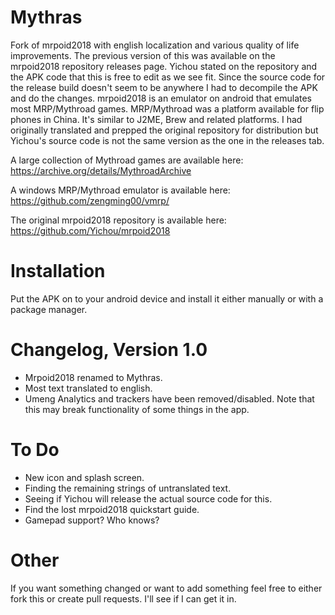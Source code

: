 # Mythras
Fork of mrpoid2018 with english localization and various quality of life improvements. The previous version of this was available on the mrpoid2018 repository releases page. Yichou stated on the repository and the APK code that this is free to edit as we see fit. Since the source code for the release build doesn't seem to be anywhere I had to decompile the APK and do the changes. mrpoid2018 is an emulator on android that emulates most MRP/Mythroad games. MRP/Mythroad was a platform available for flip phones in China. It's similar to J2ME, Brew and related platforms. I had originally translated and prepped the original repository for distribution but Yichou's source code is not the same version as the one in the releases tab. 

A large collection of Mythroad games are available here: https://archive.org/details/MythroadArchive

A windows MRP/Mythroad emulator is available here: https://github.com/zengming00/vmrp/ 

The original mrpoid2018 repository is available here: https://github.com/Yichou/mrpoid2018

# Installation
Put the APK on to your android device and install it either manually or with a package manager. 

# Changelog, Version 1.0
 - Mrpoid2018 renamed to Mythras. 
 - Most text translated to english. 
 - Umeng Analytics and trackers have been removed/disabled. Note that this may break functionality of some things in the app. 


# To Do 
 - New icon and splash screen. 
 - Finding the remaining strings of untranslated text. 
 - Seeing if Yichou will release the actual source code for this. 
 - Find the lost mrpoid2018 quickstart guide. 
 - Gamepad support? Who knows? 

# Other 
If you want something changed or want to add something feel free to either fork this or create pull requests. I'll see if I can get it in. 
